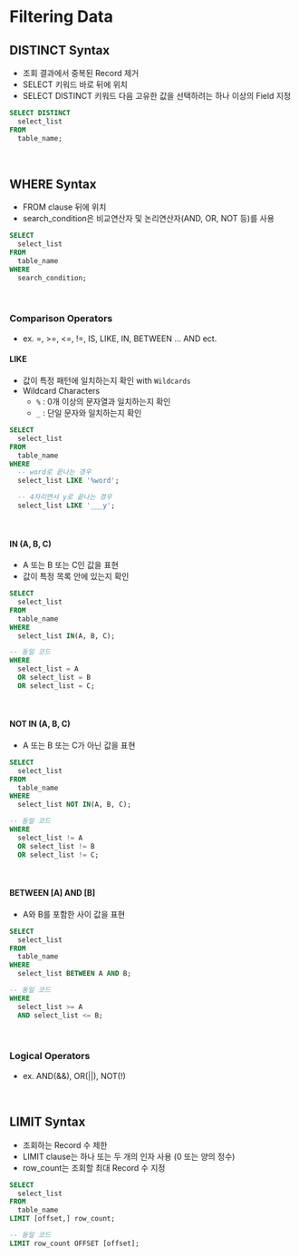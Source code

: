 # Filtering Data

## DISTINCT Syntax

- 조회 결과에서 중복된 Record 제거
- SELECT 키워드 바로 뒤에 위치
- SELECT DISTINCT 키워드 다음 고유한 값을 선택하려는 하나 이상의 Field 지정

```sql
SELECT DISTINCT
  select_list
FROM
  table_name;
```

<br>

## WHERE Syntax

- FROM clause 뒤에 위치
- search_condition은 비교연산자 및 논리연산자(AND, OR, NOT 등)를 사용

```sql
SELECT
  select_list
FROM
  table_name
WHERE
  search_condition;
```

<br>

### Comparison Operators

- ex. =, >=, <=, !=, IS, LIKE, IN, BETWEEN ... AND ect.

#### LIKE

- 값이 특정 패턴에 일치하는지 확인 with `Wildcards`
- Wildcard Characters
  - `%` : 0개 이상의 문자열과 일치하는지 확인
  - `_` : 단일 문자와 일치하는지 확인

```sql
SELECT
  select_list
FROM
  table_name
WHERE
  -- word로 끝나는 경우
  select_list LIKE '%word';

  -- 4자리면서 y로 끝나는 경우
  select_list LIKE '___y';
```

<br>

#### IN (A, B, C)

- A 또는 B 또는 C인 값을 표현
- 값이 특정 목록 안에 있는지 확인

```sql
SELECT
  select_list
FROM
  table_name
WHERE
  select_list IN(A, B, C);

-- 동일 코드
WHERE
  select_list = A
  OR select_list = B
  OR select_list = C;
```

<br>

#### NOT IN (A, B, C)

- A 또는 B 또는 C가 아닌 값을 표현

```sql
SELECT
  select_list
FROM
  table_name
WHERE
  select_list NOT IN(A, B, C);

-- 동일 코드
WHERE
  select_list != A
  OR select_list != B
  OR select_list != C;
```

<br>

#### BETWEEN [A] AND [B]

- A와 B를 포함한 사이 값을 표현

```sql
SELECT
  select_list
FROM
  table_name
WHERE
  select_list BETWEEN A AND B;

-- 동일 코드
WHERE
  select_list >= A
  AND select_list <= B;

```

<br>

### Logical Operators

- ex. AND(&&), OR(||), NOT(!)

<br>

## LIMIT Syntax

- 조회하는 Record 수 제한
- LIMIT clause는 하나 또는 두 개의 인자 사용 (0 또는 양의 정수)
- row_count는 조회할 최대 Record 수 지정

```sql
SELECT
  select_list
FROM
  table_name
LIMIT [offset,] row_count;

-- 동일 코드
LIMIT row_count OFFSET [offset];
```
